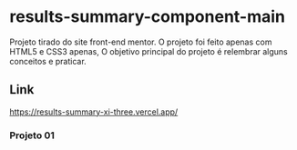 # results-summary-component-main

Projeto tirado do site front-end mentor. O projeto foi feito apenas com HTML5 e CSS3 apenas, O objetivo principal do projeto é relembrar alguns conceitos e praticar.

## Link
https://results-summary-xi-three.vercel.app/

### Projeto 01

